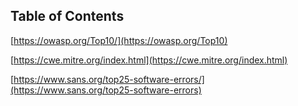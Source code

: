 ## Table of Contents


[https://owasp.org/Top10/](https://owasp.org/Top10)

[https://cwe.mitre.org/index.html](https://cwe.mitre.org/index.html)

[https://www.sans.org/top25-software-errors/](https://www.sans.org/top25-software-errors)


